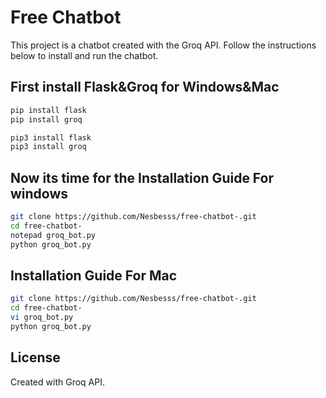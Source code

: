 # Free Chatbot

This project is a chatbot created with the Groq API. Follow the instructions below to install and run the chatbot.



## First install Flask&Groq for Windows&Mac
```sh
pip install flask
pip install groq
```
```sh
pip3 install flask
pip3 install groq
```
## Now its time for the Installation Guide For windows 

```sh
git clone https://github.com/Nesbesss/free-chatbot-.git 
cd free-chatbot-
notepad groq_bot.py
python groq_bot.py
```

## Installation Guide For Mac
```sh 
git clone https://github.com/Nesbesss/free-chatbot-.git
cd free-chatbot-
vi groq_bot.py
python groq_bot.py
```

## License

Created with Groq API.

